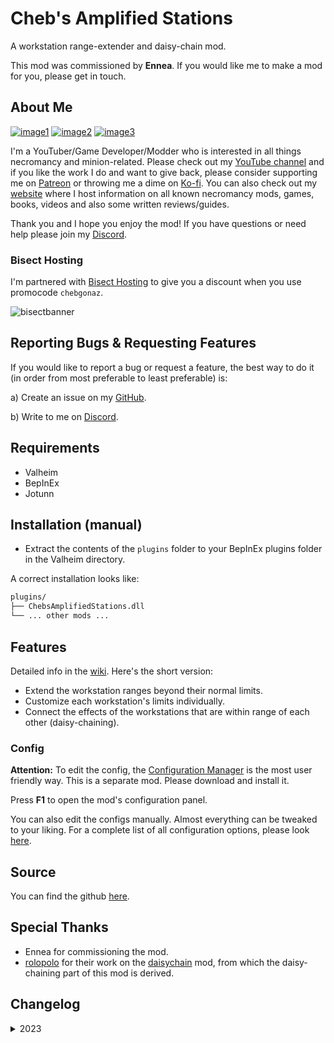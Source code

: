 # Cheb's Amplified Stations

A workstation range-extender and daisy-chain mod.

This mod was commissioned by **Ennea**. If you would like me to make a mod for you, please get in touch.

## About Me

[![image1](https://imgur.com/Fahi6sP.png)](https://chebgonaz.pythonanywhere.com)
[![image2](https://imgur.com/X18OyQs.png)](https://ko-fi.com/chebgonaz)
[![image3](https://imgur.com/4e64jQ8.png)](https://www.patreon.com/chebgonaz?fan_landing=true)

I'm a YouTuber/Game Developer/Modder who is interested in all things necromancy and minion-related. Please check out my [YouTube channel](https://www.youtube.com/channel/UCPlZ1XnekiJxKymXbXyvkCg) and if you like the work I do and want to give back, please consider supporting me on [Patreon](https://www.patreon.com/chebgonaz?fan_landing=true) or throwing me a dime on [Ko-fi](https://ko-fi.com/chebgonaz). You can also check out my [website](https://chebgonaz.pythonanywhere.com) where I host information on all known necromancy mods, games, books, videos and also some written reviews/guides.

Thank you and I hope you enjoy the mod! If you have questions or need help please join my [Discord](https://discord.com/invite/EB96ASQ).

### Bisect Hosting

I'm partnered with [Bisect Hosting](https://bisecthosting.com/chebgonaz) to give you a discount when you use promocode `chebgonaz`.

![bisectbanner](https://www.bisecthosting.com/partners/custom-banners/b2629ae1-293a-4094-9d2d-002d14529a82.webp)

## Reporting Bugs & Requesting Features

If you would like to report a bug or request a feature, the best way to do it (in order from most preferable to least preferable) is:

a) Create an issue on my [GitHub](https://github.com/jpw1991/chebs-amplified-stations).

b) Write to me on [Discord](https://discord.com/invite/EB96ASQ).

## Requirements

- Valheim
- BepInEx
- Jotunn

## Installation (manual)

- Extract the contents of the `plugins` folder to your BepInEx plugins folder in the Valheim directory.

A correct installation looks like:

```sh
plugins/
├── ChebsAmplifiedStations.dll
└── ... other mods ...
```

## Features

Detailed info in the [wiki](https://github.com/jpw1991/chebs-amplified-stations/wiki). Here's the short version:

- Extend the workstation ranges beyond their normal limits.
- Customize each workstation's limits individually.
- Connect the effects of the workstations that are within range of each other (daisy-chaining).

### Config

**Attention:** To edit the config, the [Configuration Manager](https://github.com/BepInEx/BepInEx.ConfigurationManager/releases) is the most user friendly way. This is a separate mod. Please download and install it.

Press **F1** to open the mod's configuration panel.

You can also edit the configs manually. Almost everything can be tweaked to your liking. For a complete list of all configuration options, please look [here](https://github.com/jpw1991/chebs-amplified-stations/wiki/Configs).

## Source

You can find the github [here](https://github.com/jpw1991/chebs-amplified-stations).

## Special Thanks

- Ennea for commissioning the mod.
- [rolopolo](https://github.com/rolopogo) for their work on the [daisychain](https://github.com/rolopogo/ValheimMods/tree/main/DaisyChain) mod, from which the daisy-chaining part of this mod is derived.

## Changelog

<details>
<summary>2023</summary>

 Date | Version | Notes 
--- | --- | ---
30/08/2023 | 0.0.1 | First alpha version

</details>


